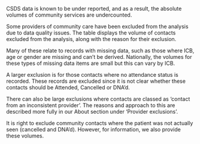 CSDS data is known to be under reported, and as a result, the absolute volumes of community services are undercounted.

Some providers of community care have been excluded from the analysis due to data quality issues. The table displays the volume of contacts excluded from the analysis, along with the reason for their exclusion.

Many of these relate to records with missing data, such as those where ICB, age or gender are missing and can’t be derived. Nationally, the volumes for these types of missing data items are small but this can vary by ICB. 

A larger exclusion is for those contacts where no attendance status is recorded. These records are excluded since it is not clear whether these contacts should be Attended, Cancelled or DNA’d.  

There can also be large exclusions where contacts are classed as ‘contact from an inconsistent provider’. The reasons and approach to this are described more fully in our About section under ‘Provider exclusions’. 

It is right to exclude community contacts where the patient was not actually seen (cancelled and DNA’d). However, for information, we also provide these volumes. 